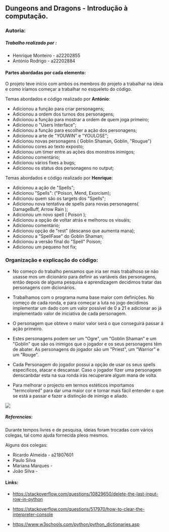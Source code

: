 ## Dungeons and Dragons - Introdução à computação.

### Autoria: 
##### Trabalho realizado por :

- Henrique Monteiro - a22202855
- António Rodrigo - a22202884

#### Partes abordadas por cada elemento:

O projeto teve início com ambos os membros do projeto a trabalhar na ideia e como iriamos começar a trabalhar no esqueleto do código.

Temas abordados e código realizado por **António**:

- Adicionou a função para criar personagens;
- Adicionou a ordem dos turnos dos personagens;
- Adicionou a função para mostrar a ordem de quem joga primeiro;
- Adicionou o "Users Interface";
- Adicionou a função para escolher a ação dos personagens;
- Adicionou a arte de "YOUWIN" e "YOULOSE";
- Adicionou novas personagens ( Goblin Shaman, Goblin, "Rougue")
- Adicionou cores ao texto exposto;
- Adicionou um timer entre as ações dos monstros inimigos;
- Adicionou comentário;
- Adicionou vários fixes a bugs;
- Adicionou os status dos personagens no output;


Temas abordados e código realizado por **Henrique**:


- Adicionou a ação de "Spells";
- Adicionou "Spells": ("Poison, Mend, Exorcism);
- Adicionou quem são os targets dos "Spells";
- Adicionou nova tentativa de spells para novas personagens( DamageBuff, Arrow Rain );
- Adicionou um novo spell ( Poison );
- Adicionou a opção de voltar atrás e melhorou os visuáis;
- Adicionou comentário;
- Adicionou opção de "rest" (descanso que aumenta mana);
- Adicionou a "SpellFase" do Goblin Shaman;
- Adicionou a versão final do "Spell" Poison;
- Adicionou um pequeno hot fix;


### Organização e explicação do código:

- No começo do trabalho pensamos que iria ser mais trabalhoso se não usasse mos um dicionário para definir as variáveis das personagens, então depois de alguma pesquisa e aprendizagem decidimos tratar das personagens com dicionários.

- Trabalhamos com o programa numa base maior com definições. No começo de cada ronda, e para começar a luta no jogo decidimos implementar um dado com um valor possível de 0 a 21 e adicionar ao já implementado valor de iniciativa de cada personagem.

- O personagem que obteve o maior valor será o que conseguirá passar á ação primeiro.

- Estes personagens podem ser um "Ogre", um "Goblin Shaman" e um "Goblin" que são os inimigos que o jogador e os seus personagens têm de abater.
As personagens do jogador são um "Priest", um "Warrior" e um "Rouge".

- Cada Personagem do jogador possui a opção de usar os seus spells especificos, atacar e descansar. Caso o jogador fizer uma personagem denscanbdar esta na sua ronda irás recuperare algum mana de volta.

- Para melhorar o projecto em termos estéticos importamos "termcolored" para dar uma maior cor e tornar mais fácil entender o que se está a passar e fazer a distinção de inimigo e aliado.

![](foto.png)




##### Referencias:

Durante tempos livres e de pesquisa, ideias foram trocadas com vários colegas, tal como ajuda fornecida pleos mesmos.

Alguns dos colegas:

- Ricardo Almeida - a21807601
- Paulo Silva
- Mariana Marques - 
- João Silva -



#### Links:


- https://stackoverflow.com/questions/10829650/delete-the-last-input-row-in-python

- https://stackoverflow.com/questions/517970/how-to-clear-the-interpreter-console

- https://www.w3schools.com/python/python_dictionaries.asp


